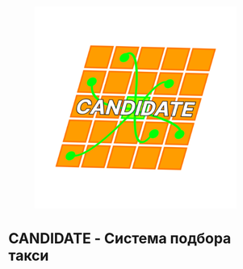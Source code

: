 <div align="center">
  <img src="Candidate_Logo.png" alt="Логотип CANDIDATE" width="400">
</div>
<h1>CANDIDATE - Система подбора такси</h1>